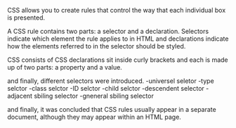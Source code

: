 CSS allows you to create rules that control the way that each individual box is presented. 

A CSS rule contains two parts: a selector and a declaration. Selectors indicate which element the rule applies to in HTML and declarations indicate how the elements referred to in the selector should be styled.


CSS consists of CSS declarations sit inside curly brackets and each is made up of two parts: a property and a value.

and finally, different selectors were introduced. 
-universel seletor
-type selctor
-class selctor
-ID selctor
-child selctor
-descendent selector
-adjacent sbiling selector
-gneneral sbiling selector

and finally, it was concluded that CSS rules usually appear in a separate document, although they may appear within an HTML page.
